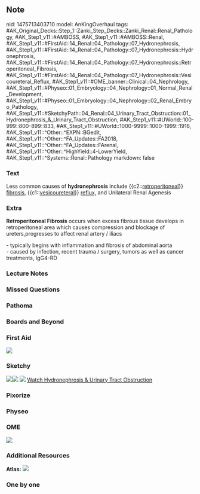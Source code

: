 ## Note
nid: 1475713403710
model: AnKingOverhaul
tags: #AK_Original_Decks::Step_1::Zanki_Step_Decks::Zanki_Renal::Renal_Pathology, #AK_Step1_v11::#AMBOSS, #AK_Step1_v11::#AMBOSS::Renal, #AK_Step1_v11::#FirstAid::14_Renal::04_Pathology::07_Hydronephrosis, #AK_Step1_v11::#FirstAid::14_Renal::04_Pathology::07_Hydronephrosis::Hydronephrosis, #AK_Step1_v11::#FirstAid::14_Renal::04_Pathology::07_Hydronephrosis::Retroperitoneal_Fibrosis, #AK_Step1_v11::#FirstAid::14_Renal::04_Pathology::07_Hydronephrosis::Vesicoureteral_Reflux, #AK_Step1_v11::#OME_banner::Clinical::04_Nephrology, #AK_Step1_v11::#Physeo::01_Embryology::04_Nephrology::01_Normal_Renal_Development, #AK_Step1_v11::#Physeo::01_Embryology::04_Nephrology::02_Renal_Embryo_Pathology, #AK_Step1_v11::#SketchyPath::04_Renal::04_Urinary_Tract_Obstruction::01_Hydronephrosis_&_Urinary_Tract_Obstruction, #AK_Step1_v11::#UWorld::100-999::800-899::833, #AK_Step1_v11::#UWorld::1000-9999::1000-1999::1916, #AK_Step1_v11::^Other::^EXPN::BGedit, #AK_Step1_v11::^Other::^FA_Updates::FA2018, #AK_Step1_v11::^Other::^FA_Updates::FArenal, #AK_Step1_v11::^Other::^HighYield::4-LowerYield, #AK_Step1_v11::^Systems::Renal::Pathology
markdown: false

### Text
<div>
  Less common causes of <b>hydronephrosis</b> include
  {{c2::<u>retroperitoneal</u>}} <u>fibrosis</u>,
  {{c1::<u>vesicoureteral</u>}} <u>reflux,</u> and Unilateral Renal
  Agenesis
</div>

### Extra
<b>Retroperitoneal Fibrosis</b> occurs when excess fibrous tissue
develops in retroperitoneal area which causes compression and
blockage of ureters,progresses to affect renal artery / iliacs
<div>
  <div>
    - typically begins with inflammation and fibrosis of abdominal
    aorta
  </div>
  <div>
    - caused by infection, recent trauma / surgery, tumors as well
    as cancer treatments, IgG4-RD
  </div>
</div>

### Lecture Notes


### Missed Questions


### Pathoma


### Boards and Beyond


### First Aid
<img src="tmpzM_n6Y.png">

### Sketchy
<img src=
"Screen%20Shot%202019-11-04%20at%205.00.19%20PM_1566160514431.png"><img src="Screen%20Shot%202019-11-04%20at%205.05.23%20PM_1566160514431.png">
<img src="Screen%20Shot%202019-12-28%20at%206.27.33%20PM.JPG">
<a href=
"https://dashboard.sketchy.com/study/medical/courses/medical-pathophysiology/units/medical-pathophysiology-renal/videos/medical-pathophysiology-renal-urinary-tract-obstruction-hydronephrosis-and-urinary-tract-obstruction?utm_source=anki&utm_medium=partnership&utm_campaign=february_update&utm_content=medical">
Watch Hydronephrosis & Urinary Tract Obstruction</a>

### Pixorize


### Physeo


### OME
<div class="ome-widget">
  <a href=
  "https://onlinemeded.org/spa/nephrology?ref=anki"><img src=
  "_OME_AnkiFlashcards_Topic_4.png"></a>
</div>

### Additional Resources
<b>Atlas:</b> <img src="tmpKbs2b3.png">

### One by one

